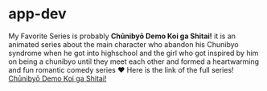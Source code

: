 # app-dev
My Favorite Series is probably **Chūnibyō Demo Koi ga Shitai!** it is an animated series about the main character who
abandon his Chunibyo syndrome when he got into highschool and the girl who got inspired by him on being a chunibyo until they meet each other
and formed a heartwarming and fun romantic comedy series :heart:
Here is the link of the full series! [Chūnibyō Demo Koi ga Shitai!](https://myanimelist.net/anime/14741/Chuunibyou_demo_Koi_ga_Shitai)



